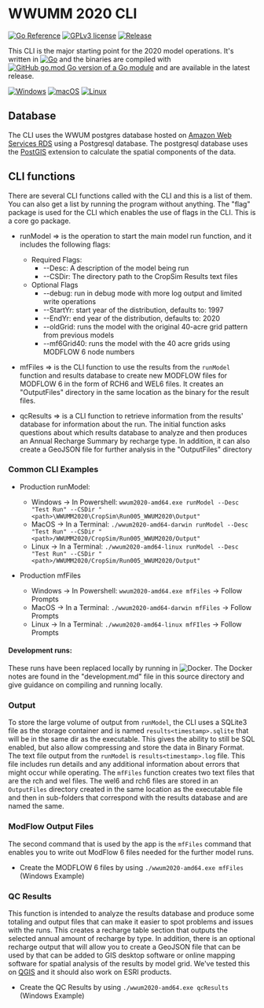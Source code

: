 # WWUMM 2020 CLI
[![Go Reference](https://pkg.go.dev/badge/github.com/Longitude103/wwum2020.svg)](https://pkg.go.dev/github.com/Longitude103/wwum2020)
[![GPLv3 license](https://img.shields.io/badge/License-GPLv3-blue.svg)](http://perso.crans.org/besson/LICENSE.html)
[![Release](https://img.shields.io/github/v/release/Longitude103/wwum2020?display_name=tag)](https://github.com/Longitude103/wwum2020/releases)

This CLI is the major starting point for the 2020 model operations. It's written in [![Go](https://img.shields.io/badge/--00ADD8?style=plastic&logo=go&logoColor=ffffff)](https://golang.org/)
and the binaries are compiled with [![GitHub go.mod Go version of a Go module](https://img.shields.io/github/go-mod/go-version/Longitude103/wwum2020)](https://github.com/Longitude103/wwum2020) and are available in the latest release.

[![Windows](https://svgshare.com/i/ZhY.svg)](https://svgshare.com/i/ZhY.svg) [![macOS](https://svgshare.com/i/ZjP.svg)](https://svgshare.com/i/ZjP.svg) [![Linux](https://svgshare.com/i/Zhy.svg)](https://svgshare.com/i/Zhy.svg)

## Database
The CLI uses the WWUM postgres database hosted on [Amazon Web Services RDS](https://aws.amazon.com/rds/?nc2=h_ql_prod_db_rds) using
a Postgresql database. The postgresql database uses the [PostGIS](https://postgis.net/) extension to calculate the spatial
components of the data.

## CLI functions
There are several CLI functions called with the CLI and this is a list of them. You can 
also get a list by running the program without anything. The "flag" package is used for the CLI which enables the use
of flags in the CLI. This is a core go package.

- runModel => is the operation to start the main model run function, and it includes the following flags:
  - Required Flags: 
    - --Desc: A description of the model being run
    - --CSDir: The directory path to the CropSim Results text files
  - Optional Flags
    - --debug: run in debug mode with more log output and limited write operations
    - --StartYr: start year of the distribution, defaults to: 1997
    - --EndYr: end year of the distribution, defaults to: 2020
    - --oldGrid: runs the model with the original 40-acre grid pattern from previous models
    - --mf6Grid40: runs the model with the 40 acre grids using MODFLOW 6 node numbers


- mfFiles => is the CLI function to use the results from the `runModel` function and results database to create
  new MODFLOW files for MODFLOW 6 in the form of RCH6 and WEL6 files. It creates an "OutputFiles" directory in the
  same location as the binary for the result files.


- qcResults => is a CLI function to retrieve information from the results' database for information about the run. The initial
  function asks questions about which results database to analyze and then produces an Annual Recharge Summary by recharge
  type. In addition, it can also create a GeoJSON file for further analysis in the "OutputFiles" directory
### Common CLI Examples
- Production runModel:
  - Windows -> In Powershell: `wwum2020-amd64.exe runModel --Desc "Test Run" --CSDir "<path>\WWUMM2020\CropSim\Run005_WWUM2020\Output"`
  - MacOS -> In a Terminal: `./wwum2020-amd64-darwin runModel --Desc "Test Run" --CSDir "<path>/WWUMM2020/CropSim/Run005_WWUM2020/Output"`
  - Linux -> In a Terminal: `./wwum2020-amd64-linux runModel --Desc "Test Run" --CSDir "<path>/WWUMM2020/CropSim/Run005_WWUM2020/Output"`
   
- Production mfFiles
  - Windows -> In Powershell: `wwum2020-amd64.exe mfFiles` -> Follow Prompts
  - MacOS -> In a Terminal: `./wwum2020-amd64-darwin mfFiles` -> Follow Prompts
  - Linux -> In a Terminal: `./wwum2020-amd64-linux mfFIles` -> Follow Prompts


#### Development runs:
These runs have been replaced locally by running in ![Docker](https://img.shields.io/badge/docker-%230db7ed.svg?style=plastic&logo=docker&logoColor=white). The Docker notes are found in the "development.md" file in this source 
directory and give guidance on compiling and running locally.

### Output
To store the large volume of output from `runModel`, the CLI uses a SQLite3 file as the storage container and is named
`results<timestamp>.sqlite` that will be in the same dir as the executable. This gives the ability to still be SQL enabled, but also allow compressing and store the data in Binary Format.
The text file output from the `runModel` is `results<timestamp>.log` file. This file includes run details and 
any additional information about errors that might occur while operating. The `mfFiles` function creates two text files that 
are the rch and wel files. The wel6 and rch6 files are stored
in an `OutputFiles` directory created in the same location as the executable file and then in sub-folders that correspond with
the results database and are named the same.

### ModFlow Output Files
The second command that is used by the app is the `mfFiles` command that enables you to write out ModFlow 6 files needed for the 
further model runs.

- Create the MODFLOW 6 files by using `./wwum2020-amd64.exe mfFiles` (Windows Example)

### QC Results
This function is intended to analyze the results database and produce some totaling and output files that can make it easier
to spot problems and issues with the runs. This creates a recharge table section that outputs the selected annual amount of 
recharge by type. In addition, there is an optional recharge output that will allow you to create a GeoJSON file that can be used
by that can be added to GIS desktop software or online mapping software for spatial analysis of the results by model grid. 
We've tested this on [QGIS](https://qgis.org) and it should also work on ESRI products.

- Create the QC Results by using `./wwum2020-amd64.exe qcResults` (Windows Example)
    